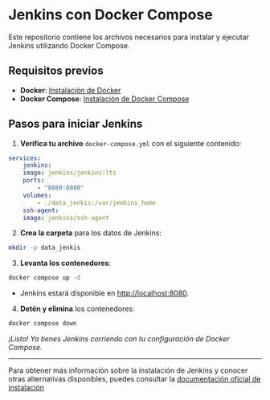 # Jenkins con Docker Compose

Este repositorio contiene los archivos necesarios para instalar y ejecutar Jenkins utilizando Docker Compose.

## Requisitos previos

- **Docker**: [Instalación de Docker](https://docs.docker.com/get-docker/)
- **Docker Compose**: [Instalación de Docker Compose](https://docs.docker.com/compose/install/)

## Pasos para iniciar Jenkins

1. **Verifica tu archivo** `docker-compose.yml` con el siguiente contenido:

```yaml
services:
    jenkins:
    image: jenkins/jenkins:lts
    ports:
        - "8080:8080"
    volumes:
        - ./data_jenkis:/var/jenkins_home
    ssh-agent:
    image: jenkins/ssh-agent
```

2. **Crea la carpeta** para los datos de Jenkins:

```bash
mkdir -p data_jenkis
```

3. **Levanta los contenedores**:

```bash
docker compose up -d
```

   - Jenkins estará disponible en [http://localhost:8080](http://localhost:8080).

4. **Detén y elimina** los contenedores:

```bash
docker compose down
```

_¡Listo! Ya tienes Jenkins corriendo con tu configuración de Docker Compose._

---

Para obtener más información sobre la instalación de Jenkins y conocer otras alternativas disponibles, puedes consultar la [documentación oficial de instalación ](https://www.jenkins.io/doc/book/installing/)





